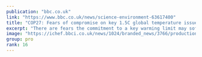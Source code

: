 ```yaml
---
publication: "bbc.co.uk"
link: "https://www.bbc.co.uk/news/science-environment-63617400"
title: "COP27: Fears of compromise on key 1.5C global temperature issue"
excerpt: "There are fears the commitment to a key warming limit may soften as nations seek agreement in Egypt."
image: "https://ichef.bbci.co.uk/news/1024/branded_news/3766/production/_127628141_cop27protest_index_getty.jpg"
group: pro
rank: 16
---
```

